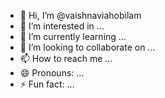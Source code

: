 - 👋 Hi, I’m @vaishnaviahobilam
- 👀 I’m interested in ...
- 🌱 I’m currently learning ...
- 💞️ I’m looking to collaborate on ...
- 📫 How to reach me ...
- 😄 Pronouns: ...
- ⚡ Fun fact: ...

<!---
vaishnaviahobilam/vaishnaviahobilam is a ✨ special ✨ repository because its `README.md` (this file) appears on your GitHub profile.
You can click the Preview link to take a look at your changes.
--->

